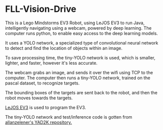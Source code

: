 # FLL-Vision-Drive

This is a Lego Mindstorms EV3 Robot, using LeJOS EV3 to run Java, intelligently navigating using a webcam, powered by deep learning. The computer runs python, to enable easy access to the deep learning models.

It uses a YOLO network, a specialized type of convolutional neural network to detect and find the location of objects within an image.

To save processing time, the tiny-YOLO network is used, which is smaller, lighter, and faster, however it's less accurate.

The webcam grabs an image, and sends it over the wifi using TCP to the computer. The computer then runs a tiny-YOLO network, trained on the pascal dataset, to recognize targets.

The bounding boxes of the targets are sent back to the robot, and then the robot moves towards the targets.

[LeJOS EV3](https://lejos.sourceforge.io/ev3.php) is used to program the EV3.

The tiny-YOLO network and test/inference code is gotten from [allanzelener's YAD2K repository.](https://github.com/allanzelener/YAD2K)
